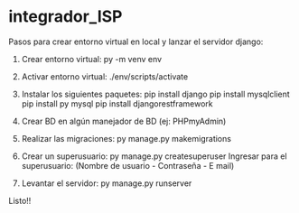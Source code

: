 # integrador_ISP
Pasos para crear entorno virtual en local y lanzar el servidor django:

1) Crear entorno virtual:  py -m venv env
2) Activar entorno virtual: ./env/scripts/activate
3) Instalar los siguientes paquetes:
     pip install django 
     pip install mysqlclient
     pip install py mysql
     pip install djangorestframework

4) Crear BD en algún manejador de BD (ej: PHPmyAdmin)
5) Realizar las migraciones: py manage.py makemigrations 
6) Crear un superusuario: py manage.py createsuperuser
   Ingresar para el superusuario: (Nombre de usuario - Contraseña - E mail)
7) Levantar el servidor: py manage.py runserver

Listo!!
